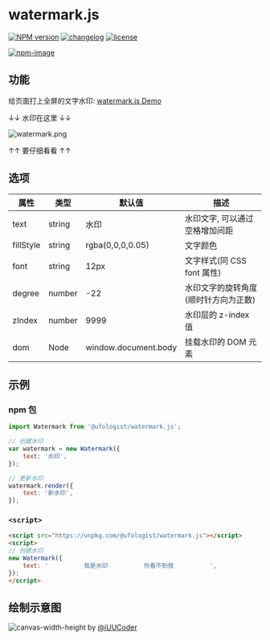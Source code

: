 # watermark.js

[![NPM version][npm-image]][npm-url] [![changelog][changelog-image]][changelog-url] [![license][license-image]][license-url]

[npm-image]: https://img.shields.io/npm/v/@ufologist/watermark.js.svg?style=flat-square
[npm-url]: https://npmjs.org/package/@ufologist/watermark.js
[license-image]: https://img.shields.io/github/license/ufologist/watermark.js.svg
[license-url]: https://github.com/ufologist/watermark.js/blob/master/LICENSE
[changelog-image]: https://img.shields.io/badge/CHANGE-LOG-blue.svg?style=flat-square
[changelog-url]: https://github.com/ufologist/watermark.js/blob/master/CHANGELOG.md

[![npm-image](https://nodei.co/npm/@ufologist/watermark.js.png?downloads=true&downloadRank=true&stars=true)](https://npmjs.com/package/@ufologist/watermark.js)

## 功能

给页面打上全屏的文字水印: [watermark.js Demo](https://cdpn.io/ufologist/debug/qBRLYGa/PNAvYXmxEdLr)

↓↓ 水印在这里 ↓↓

![watermark.png](https://user-images.githubusercontent.com/167221/115845474-76f5e780-a453-11eb-8741-9e780b4da4ac.png)

↑↑ 要仔细看看 ↑↑

## 选项

| 属性    | 类型 | 默认值            | 描述                               |
| --------- | ------ | -------------------- | ------------------------------------ |
| text      | string | 水印               | 水印文字, 可以通过空格增加间距 |
| fillStyle | string | rgba(0,0,0,0.05)     | 文字颜色                         |
| font      | string | 12px                 | 文字样式(同 CSS font 属性)    |
| degree    | number | -22                  | 水印文字的旋转角度(顺时针方向为正数) |
| zIndex    | number | 9999                 | 水印层的 z-index 值             |
| dom       | Node   | window.document.body | 挂载水印的 DOM 元素           |

## 示例

### npm 包

```javascript
import Watermark from '@ufologist/watermark.js';

// 创建水印
var watermark = new Watermark({
    text: '水印',
});

// 更新水印
watermark.render({
    text: '新水印',
});
```

### `<script>`

```html
<script src="https://unpkg.com/@ufologist/watermark.js"></script>
<script>
// 创建水印
new Watermark({
    text: '          我是水印          你看不到我          ',
});
</script>
```

## 绘制示意图

![canvas-width-height](https://user-images.githubusercontent.com/167221/115840383-334caf00-a44e-11eb-9acd-cad08c0b657d.jpg) by [@iUUCoder](https://github.com/iUUCoder)